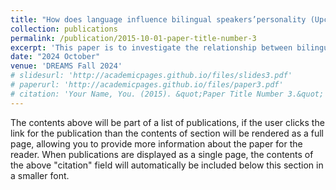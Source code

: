 ```yaml
---
title: "How does language influence bilingual speakers’personality (Upcoming)"
collection: publications
permalink: /publication/2015-10-01-paper-title-number-3
excerpt: 'This paper is to investigate the relationship between bilinguals’ familiarity with a particular language and their personality traits when speaking this language, as well as the relationship between bilinguals’ perceptions on typical language speakers’ personality traits and their own personality traits.'
date: "2024 October"
venue: 'DREAMS Fall 2024'
# slidesurl: 'http://academicpages.github.io/files/slides3.pdf'
# paperurl: 'http://academicpages.github.io/files/paper3.pdf'
# citation: 'Your Name, You. (2015). &quot;Paper Title Number 3.&quot; <i>Journal 1</i>. 1(3).'
---
```


The contents above will be part of a list of publications, if the user clicks the link for the publication than the contents of section will be rendered as a full page, allowing you to provide more information about the paper for the reader. When publications are displayed as a single page, the contents of the above "citation" field will automatically be included below this section in a smaller font.